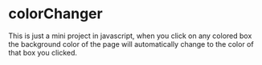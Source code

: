 # colorChanger

This is just a mini project in javascript, when you click on any colored box the background color of the page will automatically change to the color of that box you clicked. 